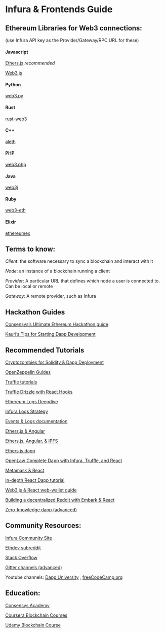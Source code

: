 # Infura & Frontends Guide

## Ethereum Libraries for Web3 connections:
(use Infura API key as the Provider/Gateway/RPC URL for these)
#### Javascript
[Ethers.js](https://docs.ethers.io/ethers.js/v5-beta/) *recommended*

[Web3.js](https://github.com/ethereum/web3.js/)
#### Python
[web3.py](https://github.com/ethereum/web3.py)
#### Rust
[rust-web3](https://github.com/tomusdrw/rust-web3)
#### C++
[aleth](https://github.com/ethereum/aleth)
#### PHP
[web3.php](https://github.com/sc0Vu/web3.php)
#### Java
[web3j](https://github.com/web3j/web3j)
#### Ruby
[web3-eth](https://github.com/izetex/web3-eth)
#### Elixir
[ethereumex](https://github.com/mana-ethereum/ethereumex)

## Terms to know:
*Client*: the software necessary to sync a blockchain and interact with it

*Node*: an instance of a blockchain running a client 

*Provider*: A particular URL that defines which node a user is connected to. Can be local or remote

*Gateway*: A remote provider, such as Infura

## Hackathon Guides
[Consensys’s Ultimate Ethereum Hackathon guide](https://consensys.net/developers/guides-to-ethereum-development/ultimate-ethereum-hackathon-survival-guide/)

[Kauri’s Tips for Starting Dapp Development](https://kauri.io/tips-for-starting-dapp-development/a6f8cae18e574e1595bd870010100c80/a)

## Recommended Tutorials

[Cryptozombies for Solidity & Dapp Deployment](https://cryptozombies.io/)

[OpenZeppelin Guides](https://docs.openzeppelin.com/learn/)

[Truffle tutorials](https://www.trufflesuite.com/tutorials)

[Truffle Drizzle with React Hooks](https://github.com/atkinsonholly/Drizzle-tutorial-with-React-Hooks)

[Ethereum Logs Deepdive](https://codeburst.io/deep-dive-into-ethereum-logs-a8d2047c7371)

[Infura Logs Strategy](https://blog.infura.io/faster-logs-and-events-e43e2fa13773/)

[Events & Logs documentation](https://goethereumbook.org/event-read/)

[Ethers.js & Angular](https://kauri.io/accelerating-dapp-development-with-ethersjs/805715d4e66440d996fee0930a6d0fbc/a)

[Ethers.js, Angular, & IPFS](https://medium.com/better-programming/ethereum-dapp-with-ethers-js-and-ipfs-using-angular-angular-material-and-ngrx-part-i-dcf049430cbf)

[Ethers.js dapp](https://www.zastrin.com/tutorials/build-an-ethereum-dapp-using-ethersjs)

[OpenLaw Complete Dapp with Infura, Truffle, and React](https://medium.com/@OpenLawOfficial/openlaw-api-tutorial-build-a-complete-dapp-with-the-openlaw-api-truffle-react-js-d064717ad41d)

[Metamask & React](https://medium.com/coinmonks/react-web-dapp-with-metamask-web3-sotp-part-4-f252ebe8d07f)

[In-depth React Dapp tutorial](https://www.dappuniversity.com/articles/ethereum-dapp-react-tutorial)

[Web3.js & React web-wallet guide](https://www.freecodecamp.org/news/how-to-build-an-ethereum-wallet-web-app-ac77dcaac573/)

[Building a decentralized Reddit with Embark & React](https://framework.embarklabs.io/news/2019/02/04/building-a-decentralized-reddit-with-embark-part-1/)

[Zero-knowledge dapp (advanced)](https://kndrck.co/posts/practical_guide_build_zk_dapps/)


## Community Resources:

[Infura Community Site](www.community.infura.io)

[Ethdev subreddit](www.reddit.com/r/ethdev)

[Stack Overflow](http://ethereum.stackexchange.com/)

[Gitter channels (advanced)](https://github.com/ethereum/wiki/wiki/gitter-channels)

Youtube channels: [Dapp University](https://www.youtube.com/channel/UCY0xL8V6NzzFcwzHCgB8orQ/videos?view=0&sort=p&flow=grid) , [freeCodeCamp.org](https://www.youtube.com/channel/UC8butISFwT-Wl7EV0hUK0BQ/search?query=blockchain)

## Education:
[Consensys Academy](https://consensys.net/academy/)

[Coursera Blockchain Courses](https://www.coursera.org/courses?query=ethereum)

[Udemy Blockchain Course](https://www.udemy.com/course/ethereum-and-solidity-the-complete-developers-guide/)
